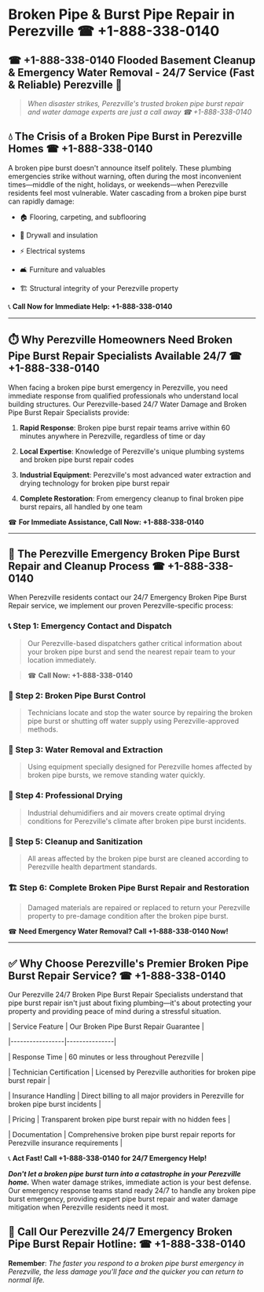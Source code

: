 # Broken Pipe & Burst Pipe Repair in Perezville ☎ +1-888-338-0140  
## ☎ +1-888-338-0140 Flooded Basement Cleanup & Emergency Water Removal - 24/7 Service (Fast & Reliable) Perezville 🚨  

> *When disaster strikes, Perezville's trusted broken pipe burst repair and water damage experts are just a call away ☎ +1-888-338-0140*  

## 💧 The Crisis of a Broken Pipe Burst in Perezville Homes ☎ +1-888-338-0140  

A broken pipe burst doesn't announce itself politely. These plumbing emergencies strike without warning, often during the most inconvenient times—middle of the night, holidays, or weekends—when Perezville residents feel most vulnerable. Water cascading from a broken pipe burst can rapidly damage:  

* 🏠 Flooring, carpeting, and subflooring  
* 🧱 Drywall and insulation  
* ⚡ Electrical systems  
* 🛋️ Furniture and valuables  
* 🏗️ Structural integrity of your Perezville property  

📞 **Call Now for Immediate Help: +1-888-338-0140**  

---  

## ⏱️ Why Perezville Homeowners Need Broken Pipe Burst Repair Specialists Available 24/7 ☎ +1-888-338-0140  

When facing a broken pipe burst emergency in Perezville, you need immediate response from qualified professionals who understand local building structures. Our Perezville-based 24/7 Water Damage and Broken Pipe Burst Repair Specialists provide:  

1. **Rapid Response**: Broken pipe burst repair teams arrive within 60 minutes anywhere in Perezville, regardless of time or day  
2. **Local Expertise**: Knowledge of Perezville's unique plumbing systems and broken pipe burst repair codes  
3. **Industrial Equipment**: Perezville's most advanced water extraction and drying technology for broken pipe burst repair  
4. **Complete Restoration**: From emergency cleanup to final broken pipe burst repairs, all handled by one team  

☎ **For Immediate Assistance, Call Now: +1-888-338-0140**  

---  

## 🔧 The Perezville Emergency Broken Pipe Burst Repair and Cleanup Process ☎ +1-888-338-0140  

When Perezville residents contact our 24/7 Emergency Broken Pipe Burst Repair service, we implement our proven Perezville-specific process:  

### 📞 Step 1: Emergency Contact and Dispatch  
> Our Perezville-based dispatchers gather critical information about your broken pipe burst and send the nearest repair team to your location immediately.  
> ☎ **Call Now: +1-888-338-0140**  

### 🚿 Step 2: Broken Pipe Burst Control  
> Technicians locate and stop the water source by repairing the broken pipe burst or shutting off water supply using Perezville-approved methods.  

### 🌊 Step 3: Water Removal and Extraction  
> Using equipment specially designed for Perezville homes affected by broken pipe bursts, we remove standing water quickly.  

### 💨 Step 4: Professional Drying  
> Industrial dehumidifiers and air movers create optimal drying conditions for Perezville's climate after broken pipe burst incidents.  

### 🧼 Step 5: Cleanup and Sanitization  
> All areas affected by the broken pipe burst are cleaned according to Perezville health department standards.  

### 🏗️ Step 6: Complete Broken Pipe Burst Repair and Restoration  
> Damaged materials are repaired or replaced to return your Perezville property to pre-damage condition after the broken pipe burst.  

☎ **Need Emergency Water Removal? Call +1-888-338-0140 Now!**  

---  

## ✅ Why Choose Perezville's Premier Broken Pipe Burst Repair Service? ☎ +1-888-338-0140  

Our Perezville 24/7 Broken Pipe Burst Repair Specialists understand that pipe burst repair isn't just about fixing plumbing—it's about protecting your property and providing peace of mind during a stressful situation.  

| Service Feature | Our Broken Pipe Burst Repair Guarantee |  
|-----------------|---------------|  
| Response Time | 60 minutes or less throughout Perezville |  
| Technician Certification | Licensed by Perezville authorities for broken pipe burst repair |  
| Insurance Handling | Direct billing to all major providers in Perezville for broken pipe burst incidents |  
| Pricing | Transparent broken pipe burst repair with no hidden fees |  
| Documentation | Comprehensive broken pipe burst repair reports for Perezville insurance requirements |  

📞 **Act Fast! Call +1-888-338-0140 for 24/7 Emergency Help!**  

***Don't let a broken pipe burst turn into a catastrophe in your Perezville home.*** When water damage strikes, immediate action is your best defense. Our emergency response teams stand ready 24/7 to handle any broken pipe burst emergency, providing expert pipe burst repair and water damage mitigation when Perezville residents need it most.  

## 📱 Call Our Perezville 24/7 Emergency Broken Pipe Burst Repair Hotline: ☎ +1-888-338-0140  

**Remember**: *The faster you respond to a broken pipe burst emergency in Perezville, the less damage you'll face and the quicker you can return to normal life.*